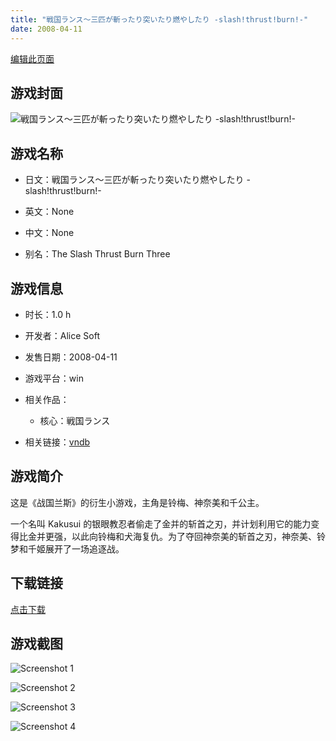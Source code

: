 ```yaml
---
title: "戦国ランス～三匹が斬ったり突いたり燃やしたり -slash!thrust!burn!-"
date: 2008-04-11
---
```

[编辑此页面](https://github.com/ACG-3/ADV3-source/blob/main/source/_posts/%E6%88%A6%E5%9B%BD%E3%83%A9%E3%83%B3%E3%82%B9%EF%BD%9E%E4%B8%89%E5%8C%B9%E3%81%8C%E6%96%AC%E3%81%A3%E3%81%9F%E3%82%8A%E7%AA%81%E3%81%84%E3%81%9F%E3%82%8A%E7%87%83%E3%82%84%E3%81%97%E3%81%9F%E3%82%8A%20-slash%21thrust%21burn%21-.md)

## 游戏封面

![戦国ランス～三匹が斬ったり突いたり燃やしたり -slash!thrust!burn!-](https%3A//pan.timero.xyz/onedrive/img_lib_001/%E6%88%A6%E5%9B%BD%E3%83%A9%E3%83%B3%E3%82%B9%EF%BD%9E%E4%B8%89%E5%8C%B9%E3%81%8C%E6%96%AC%E3%81%A3%E3%81%9F%E3%82%8A%E7%AA%81%E3%81%84%E3%81%9F%E3%82%8A%E7%87%83%E3%82%84%E3%81%97%E3%81%9F%E3%82%8A%20-slash%21thrust%21burn%21-_cover.avif)


## 游戏名称

- 日文：戦国ランス～三匹が斬ったり突いたり燃やしたり -slash!thrust!burn!-
- 英文：None
- 中文：None

- 别名：The Slash Thrust Burn Three


## 游戏信息

- 时长：1.0 h
- 开发者：Alice Soft
- 发售日期：2008-04-11
- 游戏平台：win
- 相关作品：
   - 核心：戦国ランス

- 相关链接：[vndb](https://vndb.org/v31408)


## 游戏简介

这是《战国兰斯》的衍生小游戏，主角是铃梅、神奈美和千公主。

一个名叫 Kakusui 的银眼教忍者偷走了金并的斩首之刃，并计划利用它的能力变得比金并更强，以此向铃梅和犬海复仇。为了夺回神奈美的斩首之刃，神奈美、铃梦和千姬展开了一场追逐战。




## 下载链接

[点击下载](https://pan.timero.xyz/onedrive/adv_lib_001/%E6%88%A6%E5%9B%BD%E3%83%A9%E3%83%B3%E3%82%B9%EF%BD%9E%E4%B8%89%E5%8C%B9%E3%81%8C%E6%96%AC%E3%81%A3%E3%81%9F%E3%82%8A%E7%AA%81%E3%81%84%E3%81%9F%E3%82%8A%E7%87%83%E3%82%84%E3%81%97%E3%81%9F%E3%82%8A%20-slash%21thrust%21burn%21-)


## 游戏截图


![Screenshot 1](https%3A//pan.timero.xyz/onedrive/img_lib_001/%E6%88%A6%E5%9B%BD%E3%83%A9%E3%83%B3%E3%82%B9%EF%BD%9E%E4%B8%89%E5%8C%B9%E3%81%8C%E6%96%AC%E3%81%A3%E3%81%9F%E3%82%8A%E7%AA%81%E3%81%84%E3%81%9F%E3%82%8A%E7%87%83%E3%82%84%E3%81%97%E3%81%9F%E3%82%8A%20-slash%21thrust%21burn%21-_Screenshot_1.avif)

![Screenshot 2](https%3A//pan.timero.xyz/onedrive/img_lib_001/%E6%88%A6%E5%9B%BD%E3%83%A9%E3%83%B3%E3%82%B9%EF%BD%9E%E4%B8%89%E5%8C%B9%E3%81%8C%E6%96%AC%E3%81%A3%E3%81%9F%E3%82%8A%E7%AA%81%E3%81%84%E3%81%9F%E3%82%8A%E7%87%83%E3%82%84%E3%81%97%E3%81%9F%E3%82%8A%20-slash%21thrust%21burn%21-_Screenshot_2.avif)

![Screenshot 3](https%3A//pan.timero.xyz/onedrive/img_lib_001/%E6%88%A6%E5%9B%BD%E3%83%A9%E3%83%B3%E3%82%B9%EF%BD%9E%E4%B8%89%E5%8C%B9%E3%81%8C%E6%96%AC%E3%81%A3%E3%81%9F%E3%82%8A%E7%AA%81%E3%81%84%E3%81%9F%E3%82%8A%E7%87%83%E3%82%84%E3%81%97%E3%81%9F%E3%82%8A%20-slash%21thrust%21burn%21-_Screenshot_3.avif)

![Screenshot 4](https%3A//pan.timero.xyz/onedrive/img_lib_001/%E6%88%A6%E5%9B%BD%E3%83%A9%E3%83%B3%E3%82%B9%EF%BD%9E%E4%B8%89%E5%8C%B9%E3%81%8C%E6%96%AC%E3%81%A3%E3%81%9F%E3%82%8A%E7%AA%81%E3%81%84%E3%81%9F%E3%82%8A%E7%87%83%E3%82%84%E3%81%97%E3%81%9F%E3%82%8A%20-slash%21thrust%21burn%21-_Screenshot_4.avif)

